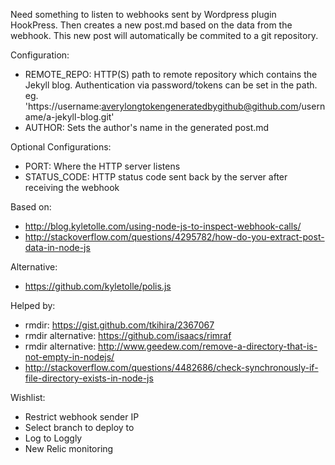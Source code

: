 Need something to listen to webhooks sent by Wordpress plugin HookPress. Then creates a new post.md based on the data from the webhook. This new post will automatically be commited to a git repository.

Configuration:
- REMOTE_REPO: HTTP(S) path to remote repository which contains the Jekyll blog. Authentication via password/tokens can be set in the path. eg. 'https://username:averylongtokengeneratedbygithub@github.com/username/a-jekyll-blog.git'
- AUTHOR: Sets the author's name in the generated post.md

Optional Configurations:
- PORT: Where the HTTP server listens
- STATUS_CODE: HTTP status code sent back by the server after receiving the webhook


Based on:
- http://blog.kyletolle.com/using-node-js-to-inspect-webhook-calls/
- http://stackoverflow.com/questions/4295782/how-do-you-extract-post-data-in-node-js

Alternative:
- https://github.com/kyletolle/polis.js

Helped by:
- rmdir: https://gist.github.com/tkihira/2367067
- rmdir alternative: https://github.com/isaacs/rimraf
- rmdir alternative: http://www.geedew.com/remove-a-directory-that-is-not-empty-in-nodejs/
- http://stackoverflow.com/questions/4482686/check-synchronously-if-file-directory-exists-in-node-js

Wishlist:
- Restrict webhook sender IP
- Select branch to deploy to
- Log to Loggly
- New Relic monitoring